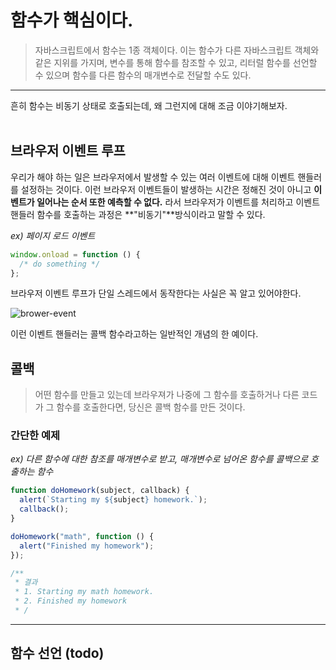 # 함수가 핵심이다.

> 자바스크립트에서 함수는 1종 객체이다. 이는 함수가 다른 자바스크립트 객체와 같은 지위를 가지며, 변수를 통해 함수를 참조할 수 있고, 리터럴 함수를 선언할 수 있으며 함수를 다른 함수의 매개변수로 전달할 수도 있다.

---

흔히 함수는 비동기 상태로 호출되는데, 왜 그런지에 대해 조금 이야기해보자.
<br /><br />

## 브라우저 이벤트 루프

우리가 해야 하는 일은 브라우저에서 발생할 수 있는 여러 이벤트에 대해 이벤트 핸들러를 설정하는 것이다. 이런 브라우저 이벤트들이 발생하는 시간은 정해진 것이 아니고 **이벤트가 일어나는 순서 또한 예측할 수 없다.**
라서 브라우저가 이벤트를 처리하고 이벤트 핸들러 함수를 호출하는 과정은 **"비동기"**방식이라고 말할 수 있다.

_ex) 페이지 로드 이벤트_

```javascript
window.onload = function () {
  /* do something */
};
```

브라우저 이벤트 루프가 단일 스레드에서 동작한다는 사실은 꼭 알고 있어야한다.

![brower-event](browser-event.heic)

이런 이벤트 핸들러는 콜백 함수라고하는 일반적인 개념의 한 예이다.

## 콜백

> 어떤 함수를 만들고 있는데 브라우져가 나중에 그 함수를 호출하거나 다른 코드가 그 함수를 호출한다면, 당신은 콜백 함수를 만든 것이다.

### 간단한 예제

_ex) 다른 함수에 대한 참조를 매개변수로 받고, 매개변수로 넘어온 함수를 콜백으로 호출하는 함수_

```javascript
function doHomework(subject, callback) {
  alert(`Starting my ${subject} homework.`);
  callback();
}

doHomework("math", function () {
  alert("Finished my homework");
});

/**
 * 결과
 * 1. Starting my math homework.
 * 2. Finished my homework
 * /
```

---

## 함수 선언 (todo)
